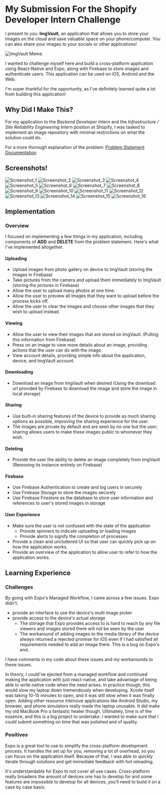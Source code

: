 # My Submission For the Shopify Developer Intern Challenge

I present to you: **ImgVault**, an application that allows you to store your images on the cloud and save valuable space on your phone/computer. You can also share your images to your socials or other applications!

![ImgVault Meme](imgvaultMeme.png)

I wanted to challenge myself here and build a cross-platform application using React-Native and Expo, along with Firebase to store images and authenticate users. This application can be used on iOS, Android and the Web.

I'm super thankful for the opportunity, as I've definitely learned quite a lot from building this application!

## Why Did I Make This?

For my application to the *Backend Developer Intern* and the *Infrastructure / Site Reliability Engineering Intern* position at Shopify,
I was tasked to implement an image repository with minimal restrictions on what the solution could do.

For a more thorough explanation of the problem: [Problem Statement Documentation](https://docs.google.com/document/d/1ZKRywXQLZWOqVOHC4JkF3LqdpO3Llpfk_CkZPR8bjak/edit)

## Screenshots!
![Screenshot_1](IMG_0327.PNG)
![Screenshot_2](IMG_0328.PNG)
![Screenshot_3](IMG_0329.PNG)
![Screenshot_4](IMG_0330.PNG)
![Screenshot_5](IMG_0331.PNG)
![Screenshot_6](IMG_0332.PNG)
![Screenshot_7](IMG_0333.PNG)
![Screenshot_8](IMG_0334.PNG)
![Screenshot_9](IMG_0335.PNG)
![Screenshot_10](IMG_0336.PNG)
![Screenshot_11](IMG_0337.PNG)
![Screenshot_12](Screenshot_20210114-235516_Expo.jpg)
![Screenshot_13](Screenshot_20210114-235720_Expo.jpg)
![Screenshot_14](Screenshot_20210114-235826_Expo.jpg)
![Screenshot_15](Screenshot_20210114-235839_Expo.jpg)
![Screenshot_16](Screenshot_20210114-235915_Expo.jpg)

## Implementation
### Overview

I focused on implementing a few things in my application, including components of **ADD** and **DELETE** from the problem statement. Here's what I've implemented altogether.

#### Uploading
- Upload images from photo gallery on device to ImgVault (storing the images in Firebase)
- Take pictures from the camera and upload them immediately to ImgVault (storing the pictures in Firebase)
- Allow the user to upload many photos at one time.
- Allow the user to preview all images that they want to upload before the process kicks off.
- Allow the user to clear the images and choose other images that they wish to upload instead.

#### Viewing
- Allow the user to view their images that are stored on ImgVault. (Pulling this information from Firebase)
- Press on an image to view more details about an image, providing actions that the user can do with the image.
- View account details, providing simple info about the application, device, and ImgVault account.

#### Downloading
- Download an image from ImgVault when desired (Using the download url provided by Firebase to download the image and store the image in local storage)

#### Sharing
- Use built-in sharing features of the device to provide as much sharing options as possible, improving the sharing experience for the user.
- The images are private by default and are seen by no one but the user; sharing allows users to make these images public to whomever they wish.

#### Deleting
- Provide the user the ability to delete an image completely from ImgVault (Removing its instance entirely on Firebase)

#### Firebase
- Use Firebase Authentication to create and log users in securely
- Use Firebase Storage to store the images securely
- Use Firebase Firestore as the database to store user information and references to user's stored images in storage

#### User Experience
- Make sure the user is not confused with the state of the application
  - Provide spinners to indicate uploading or loading images
  - Provide alerts to signify the completion of processes
- Provide a clean and uncluttered UI so that user can quickly pick up on how the application works.
- Provide an overview of the application to allow user to refer to how the application works.

## Learning Experience

### Challenges

By going with Expo's Managed Workflow, I came across a few issues. Expo didn't:
- provide an interface to use the device's multi image picker
- provide access to the device's actual storage
  - The storage that Expo provides access to is hard to reach by any file viewers and images stored there will not be seen by the user
  - The workaround of adding images to the media library of the device always returned a rejected promise for iOS even if I had satisfied all requirements needed to add an image there. This is a bug on Expo's end.

I have comments in my code about these issues and my workarounds to these issues.

In theory, I could've ejected from a managed workflow and continued making the application with just react-native, and take advantage of being able to write native code when the need arises. In practice though, this would slow my laptop down tremendously when developing. Xcode itself was taking 10-15 minutes to open, and it was still slow when it was finally open. Adding other resource intensive applications like Android Studio, my browser, and phone simulators really made the laptop unusable. It did make my old MacBook Pro a fantastic heater though. Ultimately, time is of the essence, and this is a big project to undertake. I wanted to make sure that I could submit something on time that was polished and of quality.

### Positives

Expo is a great tool to use to simplify the cross-platform development process. It handles the set up for you, removing a lot of overhead, so you can focus on the application itself. Because of that, I was able to quickly iterate through solutions and get immediate feedback with hot reloading.

It's understandable for Expo to not cover all use cases. Cross-platform really broadens the amount of devices one has to develop for and some features are impossible to develop for all devices, you'll need to build it on a case by case basis.
